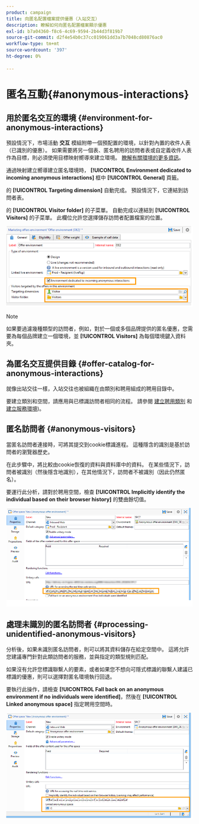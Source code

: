 ```yaml
---
product: campaign
title: 向匿名配置檔案提供優惠（入站交互）
description: 瞭解如何向匿名配置檔案顯示優惠
exl-id: b7a04360-f8c6-4c69-9594-2b44d3f819b7
source-git-commit: d2f4e54b0c37cc019061dd3a7b7048cd80876ac0
workflow-type: tm+mt
source-wordcount: '397'
ht-degree: 0%

---
```


# 匿名互動{#anonymous-interactions}

## 用於匿名交互的環境 {#environment-for-anonymous-interactions}

預設情況下，市場活動 **交互** 模組附帶一個預配置的環境，以針對內置的收件人表（已識別的優惠）。 如果需要將另一個表、匿名聘用的訪問者表或自定義收件人表作為目標，則必須使用目標映射嚮導來建立環境。 [瞭解有關環境的更多資訊](interaction-env.md)。

通過映射建立嚮導建立匿名環境時， **[!UICONTROL Environment dedicated to incoming anonymous interactions]** 框中 **[!UICONTROL General]** 頁籤。

的 **[!UICONTROL Targeting dimension]** 自動完成。 預設情況下，它連結到訪問者表。

的 **[!UICONTROL Visitor folder]** 的子菜單。 自動完成以連結到 **[!UICONTROL Visitors]** 的子菜單。 此欄位允許您選擇儲存訪問者配置檔案的位置。

![](assets/anonymous_environment_option.png)

>[!NOTE]
>
>如果要過濾幾種類型的訪問者，例如，對於一個或多個品牌提供的匿名優惠，您需要為每個品牌建立一個環境，並 **[!UICONTROL Visitors]** 為每個環境鍵入資料夾。

## 為匿名交互提供目錄 {#offer-catalog-for-anonymous-interactions}

就像出站交往一樣，入站交往也被組織在由類別和聘用組成的聘用目錄中。

要建立類別和空間，請應用與已標識訪問者相同的流程。 請參閱 [建立聘用類別](interaction-offer-catalog.md#creating-offer-categories) 和 [建立服務環境](interaction-env.md#creating-an-offer-environment))。

## 匿名訪問者 {#anonymous-visitors}

當匿名訪問者連接時，可將其提交到cookie標識進程。 這種隱含的識別是基於訪問者的瀏覽器歷史。

在此步驟中，將比較由cookie恢復的資料與資料庫中的資料。 在某些情況下，訪問者被識別（然後隱含地識別），在其他情況下，訪問者不被識別（因此仍然匿名）。

要運行此分析，請對於聘用空間，檢查 **[!UICONTROL Implicitly identify the individual based on their browser history]** 的雙曲餘切值。

![](assets/identification_anonymous_visitors.png)

## 處理未識別的匿名訪問者 {#processing-unidentified-anonymous-visitors}

分析後，如果未識別匿名訪問者，則可以將其資料儲存在給定空間中。 這將允許您建議專門針對此類訪問者的服務，並與指定的類型規則匹配。

如果沒有允許您標識聯繫人的要素，或者如果您不想向可隱式標識的聯繫人建議已標識的優惠，則可以選擇對匿名環境執行回退。

要執行此操作，請檢查 **[!UICONTROL Fall back on an anonymous environment if no individuals were identified]**，然後在 **[!UICONTROL Linked anonymous space]** 指定聘用空間時。

![](assets/anonymous_to_anonymous_environment.png)

